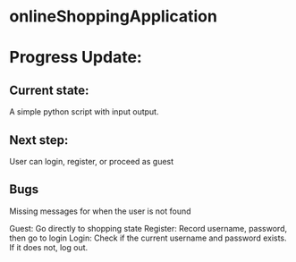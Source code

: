 # onlineShoppingApplication

# Progress Update:

## Current state:
A simple python script with input output. 

## Next step: 
User can login, register, or proceed as guest

## Bugs
Missing messages for when the user is not found

Guest: Go directly to shopping state
Register: Record username, password, then go to login 
Login: Check if the current username and password exists. If it does not, log out. 

